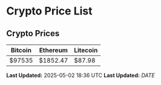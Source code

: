 # Crypto Price List

## Crypto Prices
| Bitcoin | Ethereum | Litecoin |
| ------- | -------- | -------- |
| $97535 | $1852.47 | $87.98 |
**Last Updated:** 2025-05-02 18:36 UTC
**Last Updated:** $DATE$
